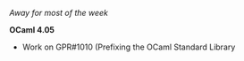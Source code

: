 _Away for most of the week_

**OCaml 4.05**
- Work on GPR#1010 (Prefixing the OCaml Standard Library
